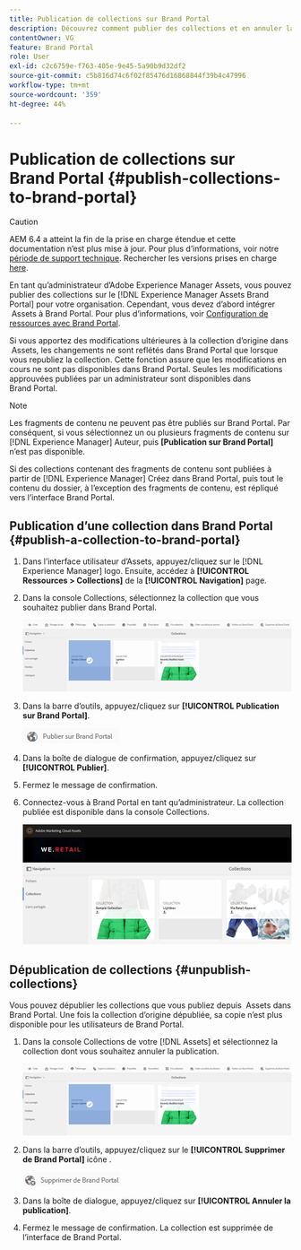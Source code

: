 ```yaml
---
title: Publication de collections sur Brand Portal
description: Découvrez comment publier des collections et en annuler la publication sur Brand Portal.
contentOwner: VG
feature: Brand Portal
role: User
exl-id: c2c6759e-f763-405e-9e45-5a90b9d32df2
source-git-commit: c5b816d74c6f02f85476d16868844f39b4c47996
workflow-type: tm+mt
source-wordcount: '359'
ht-degree: 44%

---
```


# Publication de collections sur Brand Portal {#publish-collections-to-brand-portal}

>[!CAUTION]
>
>AEM 6.4 a atteint la fin de la prise en charge étendue et cette documentation n’est plus mise à jour. Pour plus d’informations, voir notre [période de support technique](https://helpx.adobe.com/fr/support/programs/eol-matrix.html). Rechercher les versions prises en charge [here](https://experienceleague.adobe.com/docs/?lang=fr).

En tant qu’administrateur d’Adobe Experience Manager Assets, vous pouvez publier des collections sur le [!DNL Experience Manager Assets Brand Portal] pour votre organisation. Cependant, vous devez d’abord intégrer  Assets à Brand Portal. Pour plus d’informations, voir [Configuration de ressources avec Brand Portal](configure-aem-assets-with-brand-portal.md).

Si vous apportez des modifications ultérieures à la collection d’origine dans  Assets, les changements ne sont reflétés dans Brand Portal que lorsque vous republiez la collection. Cette fonction assure que les modifications en cours ne sont pas disponibles dans Brand Portal. Seules les modifications approuvées publiées par un administrateur sont disponibles dans Brand Portal.

>[!NOTE]
>
>Les fragments de contenu ne peuvent pas être publiés sur Brand Portal. Par conséquent, si vous sélectionnez un ou plusieurs fragments de contenu sur [!DNL Experience Manager] Auteur, puis **[Publication sur Brand Portal]** n’est pas disponible.
>
>Si des collections contenant des fragments de contenu sont publiées à partir de [!DNL Experience Manager] Créez dans Brand Portal, puis tout le contenu du dossier, à l’exception des fragments de contenu, est répliqué vers l’interface Brand Portal.

## Publication d’une collection dans Brand Portal {#publish-a-collection-to-brand-portal}

1. Dans l’interface utilisateur d’Assets, appuyez/cliquez sur le [!DNL Experience Manager] logo. Ensuite, accédez à **[!UICONTROL Ressources > Collections]** de la **[!UICONTROL Navigation]** page.
2. Dans la console Collections, sélectionnez la collection que vous souhaitez publier dans Brand Portal.

   ![select_collection](assets/select_collection.png)

3. Dans la barre d’outils, appuyez/cliquez sur **[!UICONTROL Publication sur Brand Portal]**.

   ![publish_to_bp_icon](assets/publish_to_bp_icon.png)

4. Dans la boîte de dialogue de confirmation, appuyez/cliquez sur **[!UICONTROL Publier]**.
5. Fermez le message de confirmation.
6. Connectez-vous à Brand Portal en tant qu’administrateur. La collection publiée est disponible dans la console Collections.

   ![publish_collection](assets/published_collection.png)

## Dépublication de collections {#unpublish-collections}

Vous pouvez dépublier les collections que vous publiez depuis  Assets dans Brand Portal. Une fois la collection d’origine dépubliée, sa copie n’est plus disponible pour les utilisateurs de Brand Portal.

1. Dans la console Collections de votre [!DNL Assets] et sélectionnez la collection dont vous souhaitez annuler la publication.

   ![select_collection-1](assets/select_collection-1.png)

2. Dans la barre d’outils, appuyez/cliquez sur le **[!UICONTROL Supprimer de Brand Portal]** icône .

   ![remove_from_bp_icon](assets/remove_from_bp_icon.png)

3. Dans la boîte de dialogue, appuyez/cliquez sur **[!UICONTROL Annuler la publication]**.
4. Fermez le message de confirmation. La collection est supprimée de l’interface de Brand Portal.

